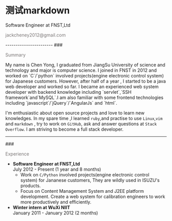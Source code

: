测试markdown
=========
Software Engineer at FNST,Ltd
<p style="color:#7A7676">jackcheney2012@gmail.com</p>  
-----------------------
###<p style="color:#7A7676">Summary</p> 
My name is Chen Yong, I graduated from JiangSu University of science and technology and major is computer science.
I joined in FNST in 2012 and worked on `C`/`python` involved projects(engine electronic control system) for Japanese customers. However, after half of a year , I started to be a java web developer and worked so far. I became an experienced web system developer with backend knowledge including `servlet`,`SSH framework`and`MySQL`.I am also familiar with some frontend technologies including `javascript`/`jQuery`/`AngularJs` and `html`. 

I'm enthusiastic about open source projects and love to learn new knowledges. In my spare time ,I learned `ruby`,and practise to use `Linux`,`vim` and `markdown` , try to work on `GitHub`, ask and answer questions at `Stack Overflow`. I am striving to become a full stack developer.

-----------------------
###<p style="color:#7A7676">Experience</p> 
*   **Software Engineer at FNST,Ltd**  
	July 2012 - Present (1 year and 8 months)  
	-	Work on `C/Python` involved projects(engine electronic control system) for Jananese customers, They are wildly used in ISUZU's products.
	-	Focus on Content Management System and J2EE platform development. Create a web system for calibration engineers
		to work more productively and efficiently.
*  	**Winter intern at WuXi NIIT**  
	January 2011 - January 2012 (2 months)
